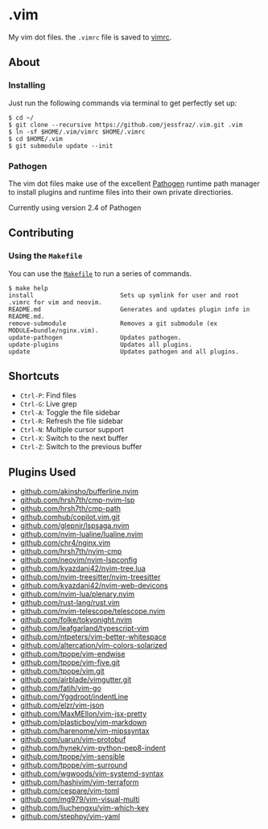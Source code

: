.vim
====

My vim dot files. the `.vimrc` file is saved to [vimrc](https://github.com/jessfraz/.vim/blob/master/vimrc).

## About

### Installing

Just run the following commands via terminal to get perfectly set up:

```console
$ cd ~/
$ git clone --recursive https://github.com/jessfraz/.vim.git .vim
$ ln -sf $HOME/.vim/vimrc $HOME/.vimrc
$ cd $HOME/.vim
$ git submodule update --init
```

### Pathogen
The vim dot files make use of the excellent [Pathogen](https://github.com/tpope/vim-pathogen) runtime path manager to install plugins and runtime files into their own private directiories.

Currently using version 2.4 of Pathogen

## Contributing

### Using the `Makefile`

You can use the [`Makefile`](Makefile) to run a series of commands.

```console
$ make help
install                        Sets up symlink for user and root .vimrc for vim and neovim.
README.md                      Generates and updates plugin info in README.md.
remove-submodule               Removes a git submodule (ex MODULE=bundle/nginx.vim).
update-pathogen                Updates pathogen.
update-plugins                 Updates all plugins.
update                         Updates pathogen and all plugins.
```

## Shortcuts

- `Ctrl-P`: Find files
- `Ctrl-G`: Live grep
- `Ctrl-A`: Toggle the file sidebar
- `Ctrl-R`: Refresh the file sidebar
- `Ctrl-N`: Multiple cursor support
- `Ctrl-X`: Switch to the next buffer
- `Ctrl-Z`: Switch to the previous buffer

## Plugins Used
* [github.com/akinsho/bufferline.nvim](https://github.com/akinsho/bufferline.nvim.git)
* [github.com/hrsh7th/cmp-nvim-lsp](https://github.com/hrsh7th/cmp-nvim-lsp.git)
* [github.com/hrsh7th/cmp-path](https://github.com/hrsh7th/cmp-path.git)
* [github.comhub/copilot.vim.git](https://github.com/github/copilot.vim.git)
* [github.com/glepnir/lspsaga.nvim](https://github.com/glepnir/lspsaga.nvim.git)
* [github.com/nvim-lualine/lualine.nvim](https://github.com/nvim-lualine/lualine.nvim.git)
* [github.com/chr4/nginx.vim](https://github.com/chr4/nginx.vim.git)
* [github.com/hrsh7th/nvim-cmp](https://github.com/hrsh7th/nvim-cmp.git)
* [github.com/neovim/nvim-lspconfig](https://github.com/neovim/nvim-lspconfig.git)
* [github.com/kyazdani42/nvim-tree.lua](https://github.com/kyazdani42/nvim-tree.lua.git)
* [github.com/nvim-treesitter/nvim-treesitter](https://github.com/nvim-treesitter/nvim-treesitter.git)
* [github.com/kyazdani42/nvim-web-devicons](https://github.com/kyazdani42/nvim-web-devicons.git)
* [github.com/nvim-lua/plenary.nvim](https://github.com/nvim-lua/plenary.nvim.git)
* [github.com/rust-lang/rust.vim](https://github.com/rust-lang/rust.vim.git)
* [github.com/nvim-telescope/telescope.nvim](https://github.com/nvim-telescope/telescope.nvim.git)
* [github.com/folke/tokyonight.nvim](https://github.com/folke/tokyonight.nvim.git)
* [github.com/leafgarland/typescript-vim](https://github.com/leafgarland/typescript-vim.git)
* [github.com/ntpeters/vim-better-whitespace](https://github.com/ntpeters/vim-better-whitespace.git)
* [github.com/altercation/vim-colors-solarized](https://github.com/altercation/vim-colors-solarized.git)
* [github.com/tpope/vim-endwise](https://github.com/tpope/vim-endwise.git)
* [github.com/tpope/vim-five.git](https://github.com/tpope/vim-fugitive.git)
* [github.com/tpope/vim.git](https://github.com/tpope/vim-git.git)
* [github.com/airblade/vimgutter.git](https://github.com/airblade/vim-gitgutter.git)
* [github.com/fatih/vim-go](https://github.com/fatih/vim-go.git)
* [github.com/Yggdroot/indentLine](https://github.com/Yggdroot/indentLine.git)
* [github.com/elzr/vim-json](https://github.com/elzr/vim-json.git)
* [github.com/MaxMEllon/vim-jsx-pretty](https://github.com/MaxMEllon/vim-jsx-pretty.git)
* [github.com/plasticboy/vim-markdown](https://github.com/plasticboy/vim-markdown.git)
* [github.com/harenome/vim-mipssyntax](https://github.com/harenome/vim-mipssyntax.git)
* [github.com/uarun/vim-protobuf](https://github.com/uarun/vim-protobuf.git)
* [github.com/hynek/vim-python-pep8-indent](https://github.com/hynek/vim-python-pep8-indent.git)
* [github.com/tpope/vim-sensible](https://github.com/tpope/vim-sensible.git)
* [github.com/tpope/vim-surround](https://github.com/tpope/vim-surround.git)
* [github.com/wgwoods/vim-systemd-syntax](https://github.com/wgwoods/vim-systemd-syntax.git)
* [github.com/hashivim/vim-terraform](https://github.com/hashivim/vim-terraform.git)
* [github.com/cespare/vim-toml](https://github.com/cespare/vim-toml.git)
* [github.com/mg979/vim-visual-multi](https://github.com/mg979/vim-visual-multi.git)
* [github.com/liuchengxu/vim-which-key](https://github.com/liuchengxu/vim-which-key.git)
* [github.com/stephpy/vim-yaml](https://github.com/stephpy/vim-yaml.git)
